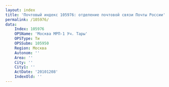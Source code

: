 ```yaml
---
layout: index
title: 'Почтовый индекс 105976: отделение почтовой связи Почты России'
permalink: /105976/
data:
    Index: 105976
    OPSName: 'Москва МРП-1 Уч. Тары'
    OPSType: Ти
    OPSSubm: 105950
    Region: Москва
    Autonom: ''
    Area: ''
    City: ''
    City1: ''
    ActDate: '20101208'
    IndexOld: ''
---
```

